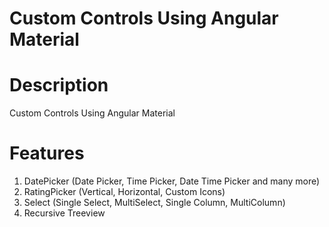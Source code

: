 # Custom Controls Using Angular Material
Description
==================================
Custom Controls Using Angular Material

Features
==================================
1. DatePicker (Date Picker, Time Picker, Date Time Picker and many more)
2. RatingPicker (Vertical, Horizontal, Custom Icons)
3. Select (Single Select, MultiSelect, Single Column, MultiColumn)
4. Recursive Treeview
